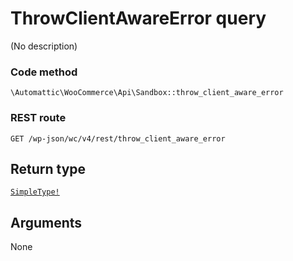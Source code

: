 # ThrowClientAwareError query

(No description)

### Code method
`\Automattic\WooCommerce\Api\Sandbox::throw_client_aware_error`

### REST route
`GET /wp-json/wc/v4/rest/throw_client_aware_error`

## Return type
[`SimpleType!`](../ObjectTypes/SimpleType.md)

## Arguments

None